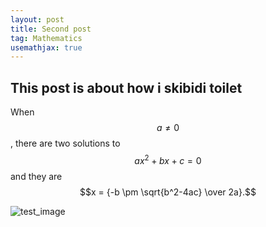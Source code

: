 ```yaml
---
layout: post
title: Second post
tag: Mathematics
usemathjax: true
---
```


## This post is about how i skibidi toilet

When $$a \ne 0$$, there are two solutions to $$ax^2 + bx + c = 0$$ and they are
$$x = {-b \pm \sqrt{b^2-4ac} \over 2a}.$$

![test_image]({{site.baseurl}}/images/skibidi.png)
